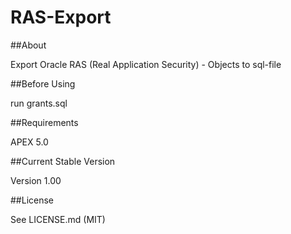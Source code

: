 RAS-Export
=================================

##About

Export Oracle RAS (Real Application Security) - Objects to sql-file

##Before Using

run grants.sql

##Requirements

APEX 5.0

##Current Stable Version

Version 1.00

##License

See LICENSE.md (MIT)
